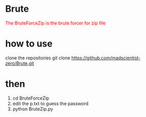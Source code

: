 # Brute

<p style="color:red">The BruteForceZip is the brute forcer for zip file

# how to use
clone the repositories 
git clone https://github.com/madscientist-zero/Brute.git
# then

1. cd BruteForceZip
2. edit the p.txt to guess the password
3. python BruteZip.py
